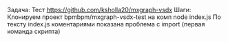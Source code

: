 Задача: Тест https://github.com/ksholla20/mxgraph-vsdx
Шаги: Клонируем проект bpmbpm/mxgraph-vsdx-test на комп
node index.js
По тексту index.js коментариями показана проблема с import (первая команда скрипта)
